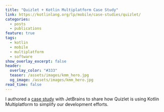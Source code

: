 ```yaml
---
title: "Quizlet + Kotlin Multiplatform Case Study"
link: https://kotlinlang.org/lp/mobile/case-studies/quizlet/
categories: 
  - posts
  - publications
feature: true
tags:
  - kotlin
  - mobile
  - multiplatform
  - software
show_overlay_excerpt: false
header:
  overlay_color: "#333"
  teaser: /assets/images/kmm_hero.jpg
  og_image: /assets/images/kmm_hero.jpg
read_time: false
---
```


I authored a [case study](https://kotlinlang.org/lp/mobile/case-studies/quizlet/) with JetBrains to share how Quizlet is using Kotlin Multiplatform to simplify our development efforts.
